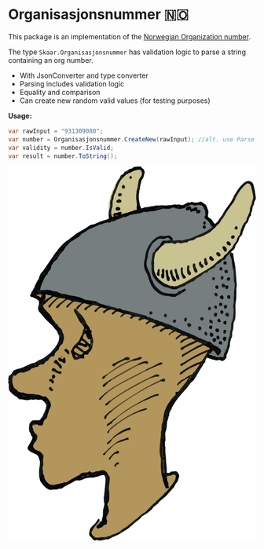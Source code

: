 Organisasjonsnummer 🇳🇴
===

This package is an implementation of the 
[Norwegian Organization number](https://www.brreg.no/en/about-us-2/our-registers/about-the-central-coordinating-register-for-legal-entities-ccr/about-the-organisation-number/?nocache=1743537931351).

The type `Skaar.Organisasjonsnummer` has validation logic to parse
a string containing an org number.

- With JsonConverter and type converter
- Parsing includes validation logic
- Equality and comparison
- Can create new random valid values (for testing purposes)


**Usage:**
```C#
var rawInput = "931309080";
var number = Organisasjonsnummer.CreateNew(rawInput); //alt. use Parse or TryParse
var validity = number.IsValid;
var result = number.ToString();
```

![Icon](https://raw.githubusercontent.com/oyms/NorwegianTypes/refs/heads/main/.idea/.idea.Skaar.NorwegianTypes/.idea/icon.svg)